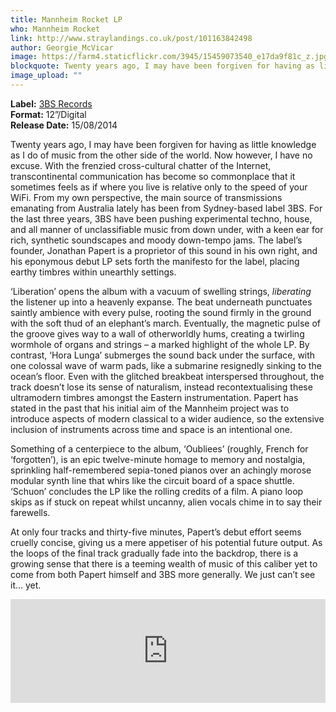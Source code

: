 ```yaml
---
title: Mannheim Rocket LP
who: Mannheim Rocket
link: http://www.straylandings.co.uk/post/101163842498
author: Georgie_McVicar
image: https://farm4.staticflickr.com/3945/15459073540_e17da9f81c_z.jpg
blockquote: Twenty years ago, I may have been forgiven for having as little knowledge as I do of music from the other side of the world. Now however, I have no excuse. With the frenzied cross-cultural chatter of the Internet, transcontinental communication has become so commonplace that it sometimes feels as if where you live is relative only to the speed of your WiFi.
image_upload: ""
---
```


**Label:** [3BS Records](http://3bsrecords.bandcamp.com/)
<br>**Format:** 12”/Digital
<br>**Release Date:** 15/08/2014

Twenty years ago, I may have been forgiven for having as little knowledge as I do of music from the other side of the world. Now however, I have no excuse. With the frenzied cross-cultural chatter of the Internet, transcontinental communication has become so commonplace that it sometimes feels as if where you live is relative only to the speed of your WiFi. From my own perspective, the main source of transmissions emanating from Australia lately has been from Sydney-based label 3BS. For the last three years, 3BS have been pushing experimental techno, house, and all manner of unclassifiable music from down under, with a keen ear for rich, synthetic soundscapes and moody down-tempo jams. The label’s founder, Jonathan Papert is a proprietor of this sound in his own right, and his eponymous debut LP sets forth the manifesto for the label, placing earthy timbres within unearthly settings. 

‘Liberation’ opens the album with a vacuum of swelling strings, _liberating_ the listener up into a heavenly expanse. The beat underneath punctuates saintly ambience with every pulse, rooting the sound firmly in the ground with the soft thud of an elephant’s march. Eventually, the magnetic pulse of the groove gives way to a wall of otherworldly hums, creating a twirling wormhole of organs and strings – a marked highlight of the whole LP. By contrast, ‘Hora Lunga’ submerges the sound back under the surface, with one colossal wave of warm pads, like a submarine resignedly sinking to the ocean’s floor. Even with the glitched breakbeat interspersed throughout, the track doesn’t lose its sense of naturalism, instead recontextualising these ultramodern timbres amongst the Eastern instrumentation. Papert has stated in the past that his initial aim of the Mannheim project was to introduce aspects of modern classical to a wider audience, so the extensive inclusion of instruments across time and space is an intentional one.

Something of a centerpiece to the album, ‘Oubliees’ (roughly, French for ‘forgotten’), is an epic twelve-minute homage to memory and nostalgia, sprinkling half-remembered sepia-toned pianos over an achingly morose modular synth line that whirs like the circuit board of a space shuttle. ‘Schuon’ concludes the LP like the rolling credits of a film. A piano loop skips as if stuck on repeat whilst uncanny, alien vocals chime in to say their farewells.

At only four tracks and thirty-five minutes, Papert’s debut effort seems cruelly concise, giving us a mere appetiser of his potential future output. As the loops of the final track gradually fade into the backdrop, there is a growing sense that there is a teeming wealth of music of this caliber yet to come from both Papert himself and 3BS more generally. We just can’t see it… yet.

<iframe src="https://w.soundcloud.com/player/?url=https%3A//api.soundcloud.com/tracks/160165622&color=ff5500&auto_play=false&hide_related=false&show_comments=true&show_user=true&show_reposts=false" width="100%" height="166" frameborder="no"></iframe>